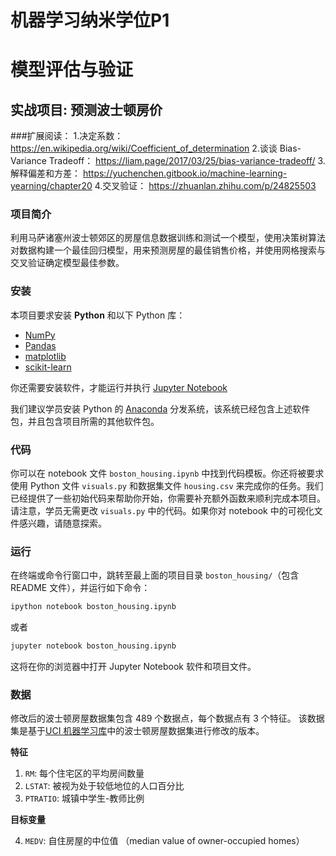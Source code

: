 
# 机器学习纳米学位P1
# 模型评估与验证
## 实战项目: 预测波士顿房价

###扩展阅读：
1.决定系数：
https://en.wikipedia.org/wiki/Coefficient_of_determination
2.谈谈 Bias-Variance Tradeoff：
https://liam.page/2017/03/25/bias-variance-tradeoff/
3.解释偏差和方差：
https://yuchenchen.gitbook.io/machine-learning-yearning/chapter20
4.交叉验证：
https://zhuanlan.zhihu.com/p/24825503

### 项目简介
利用马萨诸塞州波士顿郊区的房屋信息数据训练和测试一个模型，使用决策树算法对数据构建一个最佳回归模型，用来预测房屋的最佳销售价格，并使用网格搜索与交叉验证确定模型最佳参数。

### 安装

本项目要求安装 **Python** 和以下 Python 库：

- [NumPy](http://www.numpy.org/)
- [Pandas](http://pandas.pydata.org/)
- [matplotlib](http://matplotlib.org/)
- [scikit-learn](http://scikit-learn.org/stable/)

你还需要安装软件，才能运行并执行 [Jupyter Notebook](http://ipython.org/notebook.html)

我们建议学员安装 Python  的 [Anaconda](http://continuum.io/downloads) 分发系统，该系统已经包含上述软件包，并且包含项目所需的其他软件包。

### 代码

你可以在 notebook 文件 `boston_housing.ipynb` 中找到代码模板。你还将被要求使用 Python 文件 `visuals.py` 和数据集文件 `housing.csv` 来完成你的任务。我们已经提供了一些初始代码来帮助你开始，你需要补充额外函数来顺利完成本项目。请注意，学员无需更改 `visuals.py` 中的代码。如果你对 notebook 中的可视化文件感兴趣，请随意探索。


### 运行

在终端或命令行窗口中，跳转至最上面的项目目录 `boston_housing/`（包含 README 文件），并运行如下命令：

```bash
ipython notebook boston_housing.ipynb
```  
或者
```bash
jupyter notebook boston_housing.ipynb
```

这将在你的浏览器中打开 Jupyter Notebook 软件和项目文件。

### 数据

修改后的波士顿房屋数据集包含 489 个数据点，每个数据点有 3 个特征。 该数据集是基于[UCI 机器学习库](https://archive.ics.uci.edu/ml/datasets/Housing)中的波士顿房屋数据集进行修改的版本。


**特征**

1.  `RM`: 每个住宅区的平均房间数量
2. `LSTAT`: 被视为处于较低地位的人口百分比
3. `PTRATIO`: 城镇中学生-教师比例 

**目标变量**

4. `MEDV`: 自住房屋的中位值 （median value of owner-occupied homes）
